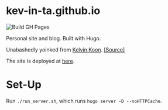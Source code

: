 # kev-in-ta.github.io

![Build GH Pages](https://github.com/kelvinkoon/kelvinkoon.github.io/actions/workflows/gh-pages.yml/badge.svg)

Personal site and blog. Built with Hugo.

Unabashedly yoinked from [Kelvin Koon](https://github.com/kelvinkoon). [[Source]](https://github.com/kelvinkoon/kelvinkoon.github.io/)

The site is deployed at [here](https://kev-in-ta.github.io).

# Set-Up

Run `./run_server.sh`, which runs `hugo server -D --noHTTPCache`.
